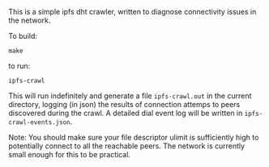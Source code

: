 
This is a simple ipfs dht crawler, written to diagnose
connectivity issues in the network.

To build:
```
make
```

to run:
```
ipfs-crawl
```

This will run indefinitely and generate a file `ipfs-crawl.out` in the
current directory, logging (in json) the results of connection attemps
to peers discovered during the crawl. A detailed dial event log will
be written in `ipfs-crawl-events.json`.

Note: You should make sure your file descriptor ulimit is sufficiently
high to potentially connect to all the reachable peers. The network is
currently small enough for this to be practical.

